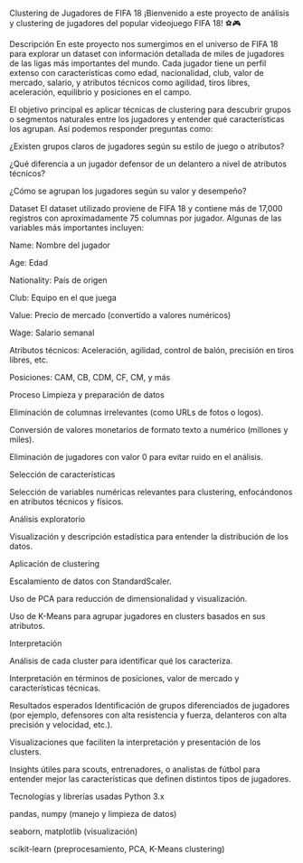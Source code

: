 Clustering de Jugadores de FIFA 18
¡Bienvenido a este proyecto de análisis y clustering de jugadores del popular videojuego FIFA 18! ⚽🎮

Descripción
En este proyecto nos sumergimos en el universo de FIFA 18 para explorar un dataset con información detallada de miles de jugadores de las ligas más importantes del mundo. Cada jugador tiene un perfil extenso con características como edad, nacionalidad, club, valor de mercado, salario, y atributos técnicos como agilidad, tiros libres, aceleración, equilibrio y posiciones en el campo.

El objetivo principal es aplicar técnicas de clustering para descubrir grupos o segmentos naturales entre los jugadores y entender qué características los agrupan. Así podemos responder preguntas como:

¿Existen grupos claros de jugadores según su estilo de juego o atributos?

¿Qué diferencia a un jugador defensor de un delantero a nivel de atributos técnicos?

¿Cómo se agrupan los jugadores según su valor y desempeño?

Dataset
El dataset utilizado proviene de FIFA 18 y contiene más de 17,000 registros con aproximadamente 75 columnas por jugador. Algunas de las variables más importantes incluyen:

Name: Nombre del jugador

Age: Edad

Nationality: País de origen

Club: Equipo en el que juega

Value: Precio de mercado (convertido a valores numéricos)

Wage: Salario semanal

Atributos técnicos: Aceleración, agilidad, control de balón, precisión en tiros libres, etc.

Posiciones: CAM, CB, CDM, CF, CM, y más

Proceso
Limpieza y preparación de datos

Eliminación de columnas irrelevantes (como URLs de fotos o logos).

Conversión de valores monetarios de formato texto a numérico (millones y miles).

Eliminación de jugadores con valor 0 para evitar ruido en el análisis.

Selección de características

Selección de variables numéricas relevantes para clustering, enfocándonos en atributos técnicos y físicos.

Análisis exploratorio

Visualización y descripción estadística para entender la distribución de los datos.

Aplicación de clustering

Escalamiento de datos con StandardScaler.

Uso de PCA para reducción de dimensionalidad y visualización.

Uso de K-Means para agrupar jugadores en clusters basados en sus atributos.

Interpretación

Análisis de cada cluster para identificar qué los caracteriza.

Interpretación en términos de posiciones, valor de mercado y características técnicas.

Resultados esperados
Identificación de grupos diferenciados de jugadores (por ejemplo, defensores con alta resistencia y fuerza, delanteros con alta precisión y velocidad, etc.).

Visualizaciones que faciliten la interpretación y presentación de los clusters.

Insights útiles para scouts, entrenadores, o analistas de fútbol para entender mejor las características que definen distintos tipos de jugadores.

Tecnologías y librerías usadas
Python 3.x

pandas, numpy (manejo y limpieza de datos)

seaborn, matplotlib (visualización)

scikit-learn (preprocesamiento, PCA, K-Means clustering)
